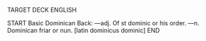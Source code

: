 TARGET DECK
ENGLISH

START
Basic
Dominican
Back: —adj. Of st dominic or his order. —n. Dominican friar or nun. [latin dominicus dominic]
END

